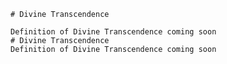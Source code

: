 
    # Divine Transcendence

    Definition of Divine Transcendence coming soon
    # Divine Transcendence
    Definition of Divine Transcendence coming soon